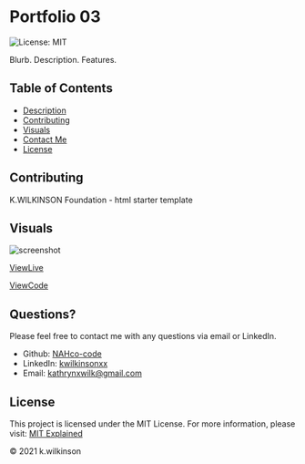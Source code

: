 # Portfolio 03

![License: MIT](https://img.shields.io/badge/License-MIT-success.svg)

Blurb. Description. Features.

## Table of Contents

- [Description](#portfolio-03)
- [Contributing](#contributing)
- [Visuals](#visuals)
- [Contact Me](#questions)
- [License](#license)

## Contributing

 K.WILKINSON
 Foundation
    - html starter template

## Visuals

![screenshot](./assets/images/)

[ViewLive](https://nahco-code.github.io/Portfolio-03/)

[ViewCode](https://github.com/NAHco-code/Portfolio-03.git)

## Questions?

Please feel free to contact me with any questions via email or LinkedIn.

- Github: [NAHco-code](https://github.com/NAHco-code)
- LinkedIn: [kwilkinsonxx](https://www.linkedin.com/in/kwilkinsonxx/)
- Email: [kathrynxwilk@gmail.com](kathrynxwilk@gmail.com)

## License

This project is licensed under the MIT License.
For more information, please visit: [MIT Explained](https://choosealicense.com/licenses/mit/)

&copy; 2021 k.wilkinson
